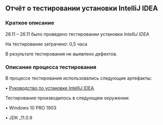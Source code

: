## Отчёт о тестировании установки IntelliJ IDEA

### Краткое описание

26.11 – 26.11 было проведено тестировании установки *IntelliJ IDEA*

На тестирование затрачено: 0,5 часа

В результате тестирования не выявлено дефектов.

### Описание процесса тестирования

В процессе тестирования использовались следующие артефакты:

•	[Руководство по установке IntelliJ IDEA](intro/idea.md)

Тестирование производилось в следующем окружении:

•	Windows 10 PRO 1903

•	JDK _11.0.9
